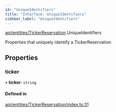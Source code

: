 ```yaml
---
id: "UniqueIdentifiers"
title: "Interface: UniqueIdentifiers"
sidebar_label: "UniqueIdentifiers"
---
```


[api/entities/TickerReservation](../../../../../modules/API/Entities/TickerReservation/TickerReservation.md).UniqueIdentifiers

Properties that uniquely identify a TickerReservation

## Properties

### ticker

• **ticker**: `string`

#### Defined in

[api/entities/TickerReservation/index.ts:31](https://github.com/PolymeshAssociation/polymesh-sdk/blob/31fdce23/src/api/entities/TickerReservation/index.ts#L31)
